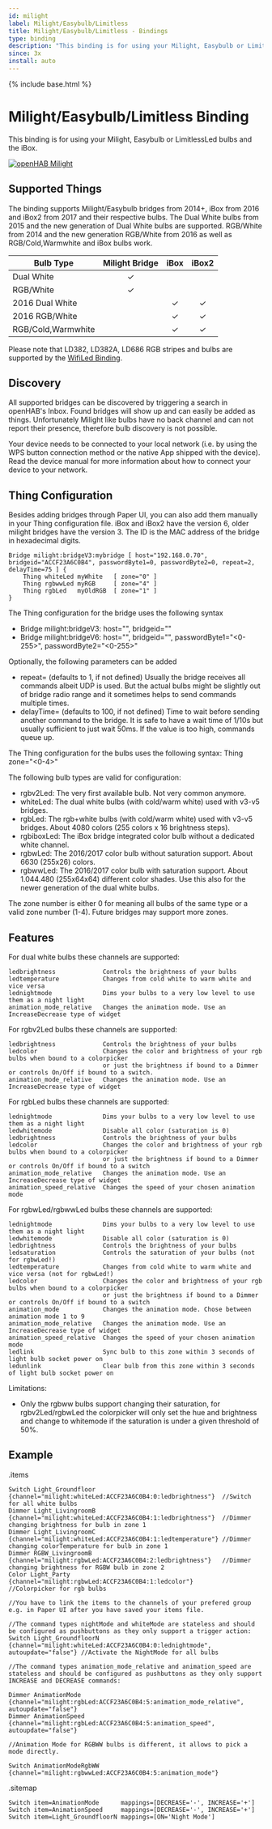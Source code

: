 ```yaml
---
id: milight
label: Milight/Easybulb/Limitless
title: Milight/Easybulb/Limitless - Bindings
type: binding
description: "This binding is for using your Milight, Easybulb or LimitlessLed bulbs and the iBox."
since: 3x
install: auto
---
```


<!-- Attention authors: Do not edit directly. Please add your changes to the appropriate source repository -->

{% include base.html %}

# Milight/Easybulb/Limitless Binding

This binding is for using your Milight, Easybulb or LimitlessLed bulbs and the iBox.

[![openHAB Milight](https://img.youtube.com/vi/zNe9AkQbfmc/0.jpg)](https://www.youtube.com/watch?v=zNe9AkQbfmc)

## Supported Things

The binding supports Milight/Easybulb bridges from 2014+, iBox from 2016 and iBox2 from 2017 and their respective bulbs.
The Dual White bulbs from 2015 and the new generation of Dual White bulbs are supported.
RGB/White from 2014 and the new generation RGB/White from 2016 as well as RGB/Cold,Warmwhite and iBox bulbs work.

| Bulb Type          | Milight Bridge | iBox  | iBox2 |
|--------------------|:--------------:|:-----:|:-----:|
| Dual White         |       ✓        |       |       |
| RGB/White          |       ✓        |       |       |
| 2016 Dual White    |                |   ✓   |   ✓   |
| 2016 RGB/White     |                |   ✓   |   ✓   |
| RGB/Cold,Warmwhite |                |   ✓   |   ✓   |

Please note that LD382, LD382A, LD686 RGB stripes and bulbs are supported by the
[WifiLed Binding](https://www.openhab.org/addons/bindings/wifiled/).

## Discovery

All supported bridges can be discovered by triggering a search in openHAB's Inbox.
Found bridges will show up and can easily be added as things.
Unfortunately Milight like bulbs have no back channel and can not report their presence, therefore
bulb discovery is not possible.

Your device needs to be connected to your local network (i.e. by using the WPS button connection method or the native App shipped with the device).
Read the device manual for more information about how to connect your device to your network.

## Thing Configuration

Besides adding bridges through Paper UI, you can also add them manually in your Thing
configuration file.
iBox and iBox2 have the version 6, older milight bridges have the version 3.
The ID is the MAC address of the bridge in hexadecimal digits.

    Bridge milight:bridgeV3:mybridge [ host="192.168.0.70", bridgeid="ACCF23A6C0B4", passwordByte1=0, passwordByte2=0, repeat=2, delayTime=75 ] {
        Thing whiteLed myWhite   [ zone="0" ]
        Thing rgbwwLed myRGB     [ zone="4" ]
        Thing rgbLed   myOldRGB  [ zone="1" ]
    }

The Thing configuration for the bridge uses the following syntax

* Bridge milight:bridgeV3:<any name> host="<IP-Address of bridge>", bridgeid="<mac>"
* Bridge milight:bridgeV6:<any name> host="<IP-Address of bridge>", bridgeid="<mac>", passwordByte1="<0-255>", passwordByte2="<0-255>"
    
Optionally, the following parameters can be added

* repeat=<integer> (defaults to 1, if not defined)
  Usually the bridge receives all commands albeit UDP is used. But the actual bulbs might be slightly out of bridge radio range and it sometimes helps to send commands multiple times.
* delayTime=<integer for ms> (defaults to 100, if not defined)
  Time to wait before sending another command to the bridge. It is safe to have a wait time of 1/10s but usually sufficient to just wait 50ms. If the value is too high, commands queue up.


The Thing configuration for the bulbs uses the following syntax:
Thing <type of bulb> <any name> zone="<0-4>"

The following bulb types are valid for configuration:

*   rgbv2Led:   The very first available bulb. Not very common anymore.
*   whiteLed:   The dual white bulbs (with cold/warm white) used with v3-v5 bridges.
*   rgbLed:     The rgb+white bulbs (with cold/warm white) used with v3-v5 bridges. About 4080 colors (255 colors x 16 brightness steps).
*   rgbiboxLed: The iBox bridge integrated color bulb without a dedicated white channel.
*   rgbwLed:    The 2016/2017 color bulb without saturation support. About 6630 (255x26) colors.
*   rgbwwLed:   The 2016/2017 color bulb with saturation support. About 1.044.480 (255x64x64) different color shades. Use this also for the newer generation of the dual white bulbs.

The zone number is either 0 for meaning all bulbs of the same type or a valid zone number (1-4).
Future bridges may support more zones.

## Features

For dual white bulbs these channels are supported:

    ledbrightness             Controls the brightness of your bulbs
    ledtemperature            Changes from cold white to warm white and vice versa
    lednightmode              Dims your bulbs to a very low level to use them as a night light
    animation_mode_relative   Changes the animation mode. Use an IncreaseDecrease type of widget

For rgbv2Led bulbs these channels are supported:

    ledbrightness             Controls the brightness of your bulbs
    ledcolor                  Changes the color and brightness of your rgb bulbs when bound to a colorpicker
                              or just the brightness if bound to a Dimmer or controls On/Off if bound to a switch.
    animation_mode_relative   Changes the animation mode. Use an IncreaseDecrease type of widget

For rgbLed bulbs these channels are supported:

    lednightmode              Dims your bulbs to a very low level to use them as a night light
    ledwhitemode              Disable all color (saturation is 0)
    ledbrightness             Controls the brightness of your bulbs
    ledcolor                  Changes the color and brightness of your rgb bulbs when bound to a colorpicker
                              or just the brightness if bound to a Dimmer or controls On/Off if bound to a switch
    animation_mode_relative   Changes the animation mode. Use an IncreaseDecrease type of widget
    animation_speed_relative  Changes the speed of your chosen animation mode

For rgbwLed/rgbwwLed bulbs these channels are supported:

    lednightmode              Dims your bulbs to a very low level to use them as a night light
    ledwhitemode              Disable all color (saturation is 0)
    ledbrightness             Controls the brightness of your bulbs
    ledsaturation             Controls the saturation of your bulbs (not for rgbwLed!)
    ledtemperature            Changes from cold white to warm white and vice versa (not for rgbwLed!)
    ledcolor                  Changes the color and brightness of your rgb bulbs when bound to a colorpicker
                              or just the brightness if bound to a Dimmer or controls On/Off if bound to a switch
    animation_mode            Changes the animation mode. Chose between animation mode 1 to 9
    animation_mode_relative   Changes the animation mode. Use an IncreaseDecrease type of widget
    animation_speed_relative  Changes the speed of your chosen animation mode
    ledlink                   Sync bulb to this zone within 3 seconds of light bulb socket power on
    ledunlink                 Clear bulb from this zone within 3 seconds of light bulb socket power on


Limitations:

*   Only the rgbww bulbs support changing their saturation, for rgbv2Led/rgbwLed the colorpicker will only set the hue and brightness and change to whitemode if the saturation is under a given threshold of 50%.

## Example

.items

```
Switch Light_Groundfloor	{channel="milight:whiteLed:ACCF23A6C0B4:0:ledbrightness"}  //Switch for all white bulbs
Dimmer Light_LivingroomB	{channel="milight:whiteLed:ACCF23A6C0B4:1:ledbrightness"}  //Dimmer changing brightness for bulb in zone 1
Dimmer Light_LivingroomC	{channel="milight:whiteLed:ACCF23A6C0B4:1:ledtemperature"} //Dimmer changing colorTemperature for bulb in zone 1
Dimmer RGBW_LivingroomB		{channel="milight:rgbwLed:ACCF23A6C0B4:2:ledbrightness"}   //Dimmer changing brightness for RGBW bulb in zone 2
Color Light_Party           {channel="milight:rgbwLed:ACCF23A6C0B4:1:ledcolor"}        //Colorpicker for rgb bulbs

//You have to link the items to the channels of your prefered group e.g. in Paper UI after you have saved your items file.

//The command types nightMode and whiteMode are stateless and should be configured as pushbuttons as they only support a trigger action:
Switch Light_GroundfloorN	{channel="milight:whiteLed:ACCF23A6C0B4:0:lednightmode", autoupdate="false"} //Activate the NightMode for all bulbs

//The command types animation_mode_relative and animation_speed are stateless and should be configured as pushbuttons as they only support INCREASE and DECREASE commands:

Dimmer AnimationMode		{channel="milight:rgbLed:ACCF23A6C0B4:5:animation_mode_relative", autoupdate="false"}
Dimmer AnimationSpeed		{channel="milight:rgbLed:ACCF23A6C0B4:5:animation_speed", autoupdate="false"}

//Animation Mode for RGBWW bulbs is different, it allows to pick a mode directly.

Switch AnimationModeRgbWW	{channel="milight:rgbwwLed:ACCF23A6C0B4:5:animation_mode"}
```

.sitemap

```
Switch item=AnimationMode      mappings=[DECREASE='-', INCREASE='+']
Switch item=AnimationSpeed     mappings=[DECREASE='-', INCREASE='+']
Switch item=Light_GroundfloorN mappings=[ON='Night Mode']
```
